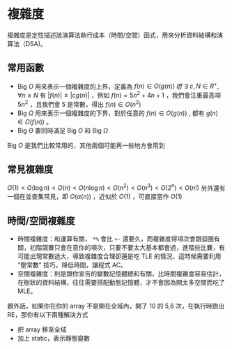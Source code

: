 # 複雜度

複雜度是定性描述該演算法執行成本（時間/空間）函式，用來分析資料結構和演算法（DSA)。

## 常用函數

- Big $O$ 用來表示一個複雜度的上界，定義為 $f(n)\in O(g(n))\ iff\ \exists\ c,N\in R^{+},\forall n \geq  N$ 有 $|f(n)| \leq |cg(n)|$ ，例如 $f(n)=5n^2+4n+1$ ，我們會注重最高項 $5n^2$ ，且我們會 5 是常數，得出 $f(n)\in O(n^2)$ 
- Big $\Omega$ 用來表示一個複雜度的下界，對於任意的 $f(n) \in O(g(n))$ , 都有 $g(n) \in \Omega (f(n))$ 。
- Big $\Theta$ 要同時滿足 Big $O$ 和 Big $\Omega$ 

Big $O$ 是我們比較常用的，其他兩個可能再一些地方會用到

## 常見複雜度

 $O(1) < O(\log n) < O(n) < O(n\log n) < O(n^2) < O(n^3) < O(2^n) < O(n!)$ 另外還有一個在並查集常見，即 $O(\alpha(n))$ ，近似於 $O(1)$ ，可直接當作 $O(1)$ 

## 時間/空間複雜度

- 時間複雜度：和運算有關， `*%` 會比 `+-` 還要久，而複雜度得項次會跟迴圈有關，初階競賽只會在意你的項次，只要不要太大基本都會過，進階些比賽，有可能出現常數過大，導致複雜度合理卻還是吃 TLE 的情況，這時候需要利用 "壓常數" 技巧，降低時間，讓程式 AC。
- 空間複雜度：則是跟你宣告的變數記憶體總和有關，比時間複雜度容易估計，在樹狀的資料結構，往往需要搭配動態記憶體，才不會因為開太多空間而吃了 MLE。

題外話，如果你在你的 array 不是開在全域內，開了 10 的 5,6 次，在執行時跑出 RE，那你有以下兩種解決方式

- 把 array 移至全域
- 加上 static，表示靜態變數
